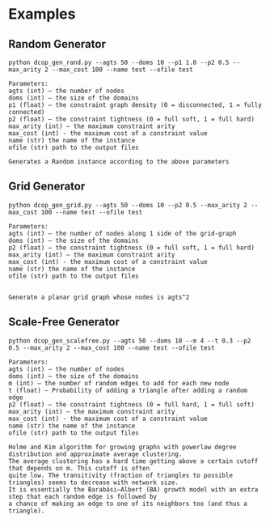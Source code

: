 # Examples

## Random Generator
    python dcop_gen_rand.py --agts 50 --doms 10 --p1 1.0 --p2 0.5 --max_arity 2 --max_cost 100 --name test --ofile test

    Parameters:
    agts (int) – the number of nodes
    doms (int) – the size of the domains
    p1 (float) – the constraint graph density (0 = disconnected, 1 = fully connected)
    p2 (float) – the constraint tightness (0 = full soft, 1 = full hard)
    max_arity (int) – the maximum constraint arity
    max_cost (int) - the maximum cost of a constraint value
    name (str) the name of the instance
    ofile (str) path to the output files

    Generates a Random instance according to the above parameters


## Grid Generator
    python dcop_gen_grid.py --agts 50 --doms 10 --p2 0.5 --max_arity 2 --max_cost 100 --name test --ofile test

    Parameters:
    agts (int) – the number of nodes along 1 side of the grid-graph
    doms (int) – the size of the domains
    p2 (float) – the constraint tightness (0 = full soft, 1 = full hard)
    max_arity (int) – the maximum constraint arity
    max_cost (int) - the maximum cost of a constraint value
    name (str) the name of the instance
    ofile (str) path to the output files


    Generate a planar grid graph whose nodes is agts^2


## Scale-Free Generator

    python dcop_gen_scalefree.py --agts 50 --doms 10 --m 4 --t 0.3 --p2 0.5 --max_arity 2 --max_cost 100 --name test --ofile test

    Parameters:
    agts (int) – the number of nodes
    doms (int) – the size of the domains
    m (int) – the number of random edges to add for each new node
    t (float) – Probability of adding a triangle after adding a random edge
    p2 (float) – the constraint tightness (0 = full hard, 1 = full soft)
    max_arity (int) – the maximum constraint arity
    max_cost (int) - the maximum cost of a constraint value
    name (str) the name of the instance
    ofile (str) path to the output files

    Holme and Kim algorithm for growing graphs with powerlaw degree distribution and approximate average clustering.
    The average clustering has a hard time getting above a certain cutoff that depends on m. This cutoff is often
    quite low. The transitivity (fraction of triangles to possible triangles) seems to decrease with network size.
    It is essentially the Barabási–Albert (BA) growth model with an extra step that each random edge is followed by
    a chance of making an edge to one of its neighbors too (and thus a triangle).
